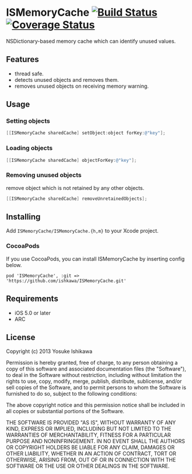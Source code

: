 # ISMemoryCache [![Build Status](https://travis-ci.org/ishkawa/ISMemoryCache.png)](https://travis-ci.org/ishkawa/ISMemoryCache) [![Coverage Status](https://coveralls.io/repos/ishkawa/ISMemoryCache/badge.png?branch=master)](https://coveralls.io/r/ishkawa/ISMemoryCache?branch=master)

NSDictionary-based memory cache which can identify unused values.

## Features

- thread safe.
- detects unused objects and removes them.
- removes unused objects on receiving memory warning.

## Usage

### Setting objects

```objectivec
[[ISMemoryCache sharedCache] setObject:object forKey:@"key"];
```

### Loading objects

```objectivec
[[ISMemoryCache sharedCache] objectForKey:@"key"];
```

### Removing unused objects

remove object which is not retained by any other objects.

```objectivec
[[ISMemoryCache sharedCache] removeUnretainedObjects];
```

## Installing

Add `ISMemoryCache/ISMemoryCache.{h,m}` to your Xcode project.

### CocoaPods

If you use CocoaPods, you can install ISMemoryCache by inserting config below.

```
pod 'ISMemoryCache', :git => 'https://github.com/ishkawa/ISMemoryCache.git'
```

## Requirements

- iOS 5.0 or later
- ARC

## License

Copyright (c) 2013 Yosuke Ishikawa

Permission is hereby granted, free of charge, to any person obtaining a copy of this software and associated documentation files (the "Software"), to deal in the Software without restriction, including without limitation the rights to use, copy, modify, merge, publish, distribute, sublicense, and/or sell copies of the Software, and to permit persons to whom the Software is furnished to do so, subject to the following conditions:

The above copyright notice and this permission notice shall be included in all copies or substantial portions of the Software.

THE SOFTWARE IS PROVIDED "AS IS", WITHOUT WARRANTY OF ANY KIND, EXPRESS OR IMPLIED, INCLUDING BUT NOT LIMITED TO THE WARRANTIES OF MERCHANTABILITY, FITNESS FOR A PARTICULAR PURPOSE AND NONINFRINGEMENT. IN NO EVENT SHALL THE AUTHORS OR COPYRIGHT HOLDERS BE LIABLE FOR ANY CLAIM, DAMAGES OR OTHER LIABILITY, WHETHER IN AN ACTION OF CONTRACT, TORT OR OTHERWISE, ARISING FROM, OUT OF OR IN CONNECTION WITH THE SOFTWARE OR THE USE OR OTHER DEALINGS IN THE SOFTWARE.
